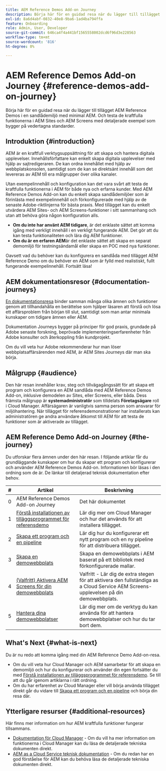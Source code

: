 ```yaml
---
title: AEM Reference Demos Add-on Journey
description: Börja här för en guidad resa när du lägger till tillägget AEM Reference Demos i en sandlådemiljö med minimal AEM. Och testa de kraftfulla funktionerna i AEM med detaljerade exempel som bygger på vedertagna standarder.
exl-id: 8a6d4abf-0832-40e8-9ba6-1ad4ba794ffa
feature: Onboarding
role: Admin, User, Developer
source-git-commit: 646ca4f4a441bf1565558002dcd6f96d3e228563
workflow-type: tm+mt
source-wordcount: '816'
ht-degree: 0%

---
```


# AEM Reference Demos Add-on Journey {#reference-demos-add-on-journey}

Börja här för en guidad resa när du lägger till tillägget AEM Reference Demos i en sandlådemiljö med minimal AEM. Och testa de kraftfulla funktionerna i AEM Sites och AEM Screens med detaljerade exempel som bygger på vedertagna standarder.

## Introduktion {#introduction}

AEM är en kraftfull verktygsuppsättning för att skapa och hantera digitala upplevelser. Innehållsförfattare kan enkelt skapa digitala upplevelser med hjälp av sajtredigeraren. De kan ordna innehållet med hjälp av webbplatskonsolen, samtidigt som de kan se direktsänt innehåll som det levereras av AEM till era målgrupper över olika kanaler.

Utan exempelinnehåll och konfiguration kan det vara svårt att testa de kraftfulla funktionerna i AEM för både nya och erfarna kunder. Med AEM Reference Demos Add-on kan du enkelt skapa sandlådemiljöer som är förinlästa med exempelinnehåll och förkonfigurerade med hjälp av de senaste Adobe-riktlinjerna för bästa praxis. Med tillägget kan du enkelt utvärdera AEM Sites- och AEM Screens-funktioner i sitt sammanhang och utan att behöva göra någon konfiguration alls.

* **Om du inte har använt AEM tidigare**, är det enklaste sättet att komma igång med verkligt innehåll i en verkligt fungerande AEM. Det gör att du kan testa funktionaliteten och lära dig AEM funktioner.
* **Om du är en erfaren AEM**&#x200B;är det enklaste sättet att skapa en separat demomiljö för testningsändamål eller skapa en POC med nya funktioner.

Oavsett vad du behöver kan du konfigurera en sandlåda med tillägget AEM Reference Demo om du behöver en AEM som är fylld med realistiskt, fullt fungerande exempelinnehåll. Fortsätt läsa!

## AEM dokumentationsresor {#documentation-journeys}

[En dokumentationsresa](/help/journey-documentation/documentation-journeys.md) binder samman många olika ämnen och funktioner genom att tillhandahålla en berättelse som hjälper läsaren att förstå och lösa ett affärsproblem från början till slut, samtidigt som man antar minimala kunskaper om tidigare ämnen eller AEM.

Dokumentation Journeys bygger på principer för god praxis, grundade på Adobe senaste forskning, beprövade implementeringserfarenheter från Adobe konsulter och återkoppling från kundprojekt.

Om du vill veta hur Adobe rekommenderar hur man löser webbplatsaffärsärenden med AEM, är AEM Sites Journeys där man ska börja.

## Målgrupp {#audience}

Den här resan innehåller krav, steg och tillvägagångssätt för att skapa ett program och konfigurera en AEM sandlåda med AEM Reference Demos Add-on, inklusive demodelen av Sites, eller Screens, eller båda. Dess främsta målgrupp är **systemadministratör** som tilldelats **Företagsägare** roll i Cloud Manager. Affärsägaren är vanligtvis samma person som ansvarar för miljöhantering. När tillägget för referensdemonstrationer har installerats kan administratören ge andra användare åtkomst till AEM för att testa de funktioner som är aktiverade av tillägget.

## AEM Reference Demo Add-on Journey {#the-journey}

Du utforskar flera ämnen under den här resan. I följande artiklar får du grundläggande kunskaper om hur du skapar ett program och konfigurerar och använder AEM Reference Demos Add-on. Informationen bör läsas i den ordning som de är. De länkar till detaljerad teknisk dokumentation efter behov.

| # | Artikel | Beskrivning |
|---|---|---|
| 0 | AEM Reference Demos Add-on Journey | Det här dokumentet |
| 1 | [Förstå installationen av tilläggsprogrammet för referensdemo](installation.md) | Lär dig mer om Cloud Manager och hur det används för att installera tillägget. |
| 2 | [Skapa ett program och en pipeline](create-program.md) | Lär dig hur du konfigurerar ett nytt program och en ny pipeline för att distribuera tillägget. |
| 3 | [Skapa en demowebbplats](create-site.md) | Skapa en demowebbplats i AEM baserat på ett bibliotek med förkonfigurerade mallar. |
| 4 | [(Valfritt) Aktivera AEM Screens för din demowebbplats](screens.md) | Valfritt - Lär dig de extra stegen för att aktivera den fullständiga as a Cloud Service AEM Screens-upplevelsen på din demowebbplats. |
| 5 | [Hantera dina demowebbplatser](manage.md) | Lär dig mer om de verktyg du kan använda för att hantera demowebbplatser och hur du tar bort dem. |

## What&#39;s Next {#what-is-next}

Du är nu redo att komma igång med din AEM Reference Demo Add-on-resa.

* Om du vill veta hur Cloud Manager och AEM samarbetar för att skapa en demomiljö och hur du konfigurerar och använder din egen fortsätter du med [Förstå installationen av tilläggsprogrammet för referensdemo](installation.md). Se till att du går igenom artiklarna i rätt ordning.
* Om du har erfarenhet av Cloud Manager eller vill börja använda tillägget direkt går du vidare till [Skapa ett program och en pipeline](create-program.md) och börja din resa där.

## Ytterligare resurser {#additional-resources}

Här finns mer information om hur AEM kraftfulla funktioner fungerar tillsammans.

* [Dokumentation för Cloud Manager](https://experienceleague.adobe.com/docs/experience-manager-cloud-service/content/onboarding/journey/cloud-manager.html) - Om du vill ha mer information om funktionerna i Cloud Manager kan du läsa de detaljerade tekniska dokumenten direkt.
* [AEM as a Cloud Service teknisk dokumentation](https://experienceleague.adobe.com/docs/experience-manager-cloud-service.html) - Om du redan har en god förståelse för AEM kan du behöva läsa de detaljerade tekniska dokumenten direkt.
